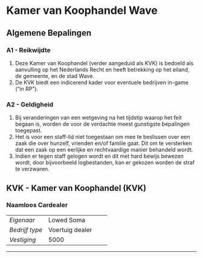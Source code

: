 # Kamer van Koophandel Wave

## Algemene Bepalingen

### A1 - Reikwijdte

1. Deze Kamer van Koophandel (verder aangeduid als KVK) is bedoeld als aanvulling op het Nederlands Recht en heeft betrekking op het eiland, de gemeente, en de stad Wave.
2. De KVK biedt een indicerend kader voor eventuele bedrijven in-game (“in RP”).

### A2 - Geldigheid

1. Bij veranderingen van een wetgeving na het tijdstip waarop het feit begaan is, worden de voor de verdachte meest gunstigste bepalingen toegepast.
2. Het is voor een staff-lid niet toegestaan om mee te beslissen over een zaak die over hunzelf, vrienden en/of familie gaat. Dit om te versterken dat een zaak op een eerlijke en rechtvaardige manier behandeld wordt.
3. Indien er tegen staff gelogen wordt en dit met hard bewijs bewezen wordt, door bijvoorbeeld logbestanden, kan er gekozen worden de straf te verzwaren.

## KVK - Kamer van Koophandel (KVK)

### Naamloos Cardealer
|   |   |   |   |
|---|---|---|---|
|  *Eigenaar* | Lowed Soma |
| *Bedrijf type*  | Voertuig dealer |
| *Vestiging*  | 5000 |

---------------------
